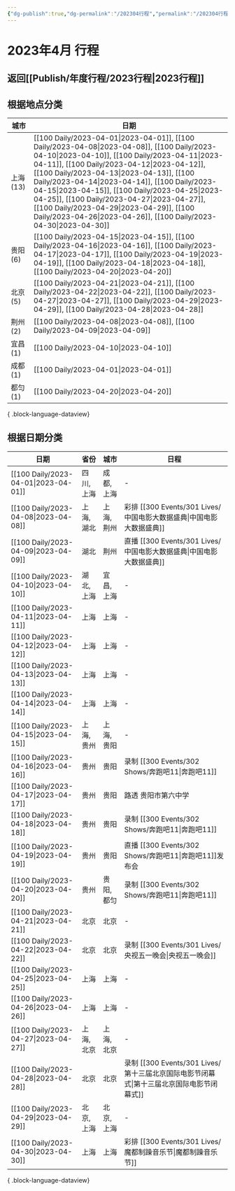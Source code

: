 ```yaml
---
{"dg-publish":true,"dg-permalink":"/202304行程","permalink":"/202304行程/","created":"2023-04-16T18:09:27.599+08:00","updated":"2023-04-16T18:09:55.460+08:00"}
---
```


# 2023年4月 行程

## 返回[[Publish/年度行程/2023行程\|2023行程]]

## 根据地点分类

| 城市      | 日期                                                                                                                                                                                                                                                                                                                                                                                                                                                                                                                                                  |
| ------- | --------------------------------------------------------------------------------------------------------------------------------------------------------------------------------------------------------------------------------------------------------------------------------------------------------------------------------------------------------------------------------------------------------------------------------------------------------------------------------------------------------------------------------------------------- |
| 上海 (13) | [[100 Daily/2023-04-01\|2023-04-01]], [[100 Daily/2023-04-08\|2023-04-08]], [[100 Daily/2023-04-10\|2023-04-10]], [[100 Daily/2023-04-11\|2023-04-11]], [[100 Daily/2023-04-12\|2023-04-12]], [[100 Daily/2023-04-13\|2023-04-13]], [[100 Daily/2023-04-14\|2023-04-14]], [[100 Daily/2023-04-15\|2023-04-15]], [[100 Daily/2023-04-25\|2023-04-25]], [[100 Daily/2023-04-27\|2023-04-27]], [[100 Daily/2023-04-29\|2023-04-29]], [[100 Daily/2023-04-26\|2023-04-26]], [[100 Daily/2023-04-30\|2023-04-30]] |
| 贵阳 (6)  | [[100 Daily/2023-04-15\|2023-04-15]], [[100 Daily/2023-04-16\|2023-04-16]], [[100 Daily/2023-04-17\|2023-04-17]], [[100 Daily/2023-04-19\|2023-04-19]], [[100 Daily/2023-04-18\|2023-04-18]], [[100 Daily/2023-04-20\|2023-04-20]]                                                                                                                                                                                                                                                                                                |
| 北京 (5)  | [[100 Daily/2023-04-21\|2023-04-21]], [[100 Daily/2023-04-22\|2023-04-22]], [[100 Daily/2023-04-27\|2023-04-27]], [[100 Daily/2023-04-29\|2023-04-29]], [[100 Daily/2023-04-28\|2023-04-28]]                                                                                                                                                                                                                                                                                                                                         |
| 荆州 (2)  | [[100 Daily/2023-04-08\|2023-04-08]], [[100 Daily/2023-04-09\|2023-04-09]]                                                                                                                                                                                                                                                                                                                                                                                                                                                                    |
| 宜昌 (1)  | [[100 Daily/2023-04-10\|2023-04-10]]                                                                                                                                                                                                                                                                                                                                                                                                                                                                                                             |
| 成都 (1)  | [[100 Daily/2023-04-01\|2023-04-01]]                                                                                                                                                                                                                                                                                                                                                                                                                                                                                                             |
| 都匀 (1)  | [[100 Daily/2023-04-20\|2023-04-20]]                                                                                                                                                                                                                                                                                                                                                                                                                                                                                                             |

{ .block-language-dataview}

## 根据日期分类

| 日期                                      | 省份     | 城市     | 日程                    |
| --------------------------------------- | ------ | ------ | --------------------- |
| [[100 Daily/2023-04-01\|2023-04-01]] | 四川, 上海 | 成都, 上海 | \-                    |
| [[100 Daily/2023-04-08\|2023-04-08]] | 上海, 湖北 | 上海, 荆州 | 彩排 [[300 Events/301 Lives/中国电影大数据盛典\|中国电影大数据盛典]]      |
| [[100 Daily/2023-04-09\|2023-04-09]] | 湖北     | 荆州     | 直播 [[300 Events/301 Lives/中国电影大数据盛典\|中国电影大数据盛典]]      |
| [[100 Daily/2023-04-10\|2023-04-10]] | 湖北, 上海 | 宜昌, 上海 | \-                    |
| [[100 Daily/2023-04-11\|2023-04-11]] | 上海     | 上海     | \-                    |
| [[100 Daily/2023-04-12\|2023-04-12]] | 上海     | 上海     | \-                    |
| [[100 Daily/2023-04-13\|2023-04-13]] | 上海     | 上海     | \-                    |
| [[100 Daily/2023-04-14\|2023-04-14]] | 上海     | 上海     | \-                    |
| [[100 Daily/2023-04-15\|2023-04-15]] | 上海, 贵州 | 上海, 贵阳 | \-                    |
| [[100 Daily/2023-04-16\|2023-04-16]] | 贵州     | 贵阳     | 录制 [[300 Events/302 Shows/奔跑吧11\|奔跑吧11]]          |
| [[100 Daily/2023-04-17\|2023-04-17]] | 贵州     | 贵阳     | 路透 贵阳市第六中学            |
| [[100 Daily/2023-04-18\|2023-04-18]] | 贵州     | 贵阳     | 录制 [[300 Events/302 Shows/奔跑吧11\|奔跑吧11]]          |
| [[100 Daily/2023-04-19\|2023-04-19]] | 贵州     | 贵阳     | 直播 [[300 Events/302 Shows/奔跑吧11\|奔跑吧11]]发布会       |
| [[100 Daily/2023-04-20\|2023-04-20]] | 贵州     | 贵阳, 都匀 | 录制 [[300 Events/302 Shows/奔跑吧11\|奔跑吧11]]          |
| [[100 Daily/2023-04-21\|2023-04-21]] | 北京     | 北京     | \-                    |
| [[100 Daily/2023-04-22\|2023-04-22]] | 北京     | 北京     | 录制 [[300 Events/301 Lives/央视五一晚会\|央视五一晚会]]         |
| [[100 Daily/2023-04-25\|2023-04-25]] | 上海     | 上海     | \-                    |
| [[100 Daily/2023-04-26\|2023-04-26]] | 上海     | 上海     | \-                    |
| [[100 Daily/2023-04-27\|2023-04-27]] | 上海, 北京 | 上海, 北京 | \-                    |
| [[100 Daily/2023-04-28\|2023-04-28]] | 北京     | 北京     | 录制 [[300 Events/301 Lives/第十三届北京国际电影节闭幕式\|第十三届北京国际电影节闭幕式]] |
| [[100 Daily/2023-04-29\|2023-04-29]] | 北京, 上海 | 北京, 上海 | \-                    |
| [[100 Daily/2023-04-30\|2023-04-30]] | 上海     | 上海     | 彩排 [[300 Events/301 Lives/魔都制躁音乐节\|魔都制躁音乐节]]        |

{ .block-language-dataview}